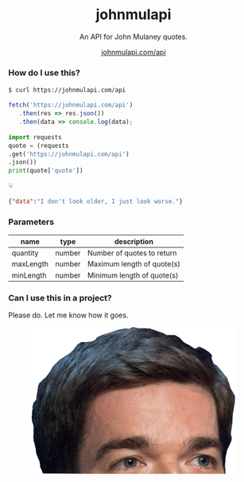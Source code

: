 <div align="center">

# johnmulapi
An API for John Mulaney quotes.  
  
[johnmulapi.com/api](https://johnmulapi.com/api)

</div>


### How do I use this?

```shell
$ curl https://johnmulapi.com/api
```
```javascript
fetch('https://johnmulapi.com/api')
   .then(res => res.json())
   .then(data => console.log(data);
```
```python
import requests
quote = (requests
.get('https://johnmulapi.com/api')
.json())
print(quote['quote'])
```
☟
```json
{"data":"I don't look older, I just look worse."}
```

### Parameters

|name |type |description
|--- |--- |---
|quantity |number | Number of quotes to return
|maxLength |number |Maximum length of quote(s) 
|minLength |number |Minimum length of quote(s)

### Can I use this in a project?
Please do. Let me know how it goes.

<p align="center">
<img alt="John Mulaney's Head" src='./assets/mulaney_head.png' />
</p>
